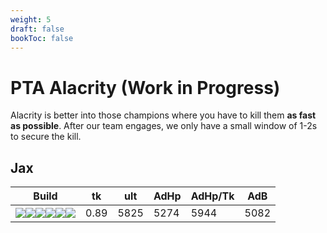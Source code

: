 ```yaml
---
weight: 5
draft: false
bookToc: false
---
```

# PTA Alacrity (Work in Progress)

Alacrity is better into those champions where you have to kill them **as fast as possible**. 
After our team engages, we only have a small window of 1-2s to secure the kill. 

## Jax
Build | tk | ult | AdHp | AdHp/Tk | AdB
-|-|-|-|-|-
![](/item/6672.png)![](/item/3153.png)![](/item/3036.png)![](/item/3031.png)![](/item/6676.png)![](/item/3142.png)|0.89|5825|5274|5944|5082

<!--
# Jinx
I use Jinx's stats to represent all ADCs who do not build shieldbow.

Recently I updated the analytics engine to spit out this "AdHp/Tk" stat, which is total effective HP, considering the enemy armor pen, self shields and heal divided by time taken to kill. I think this stat is key to identifying the "best" build in a 1v1 scenario into dps champions, because we should be ok to drag out the fight some if it means it is harder for the enemy to kill us.

Build | tk | ult | AdHp | AdHp/Tk | AdB
-|-|-|-|-|-
![](/item/6672.png)![](/item/3031.png)![](/item/6676.png)![](/item/3033.png)![](/item/3142.png)![](/item/3072.png)|0.51|6874|5783|11367|5479


# ![PTA Bloodline](/mf/builds/mfbloodline130701.drawio.svg)

-->